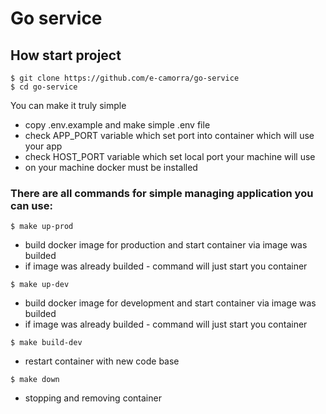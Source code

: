# Go service

## How start project

```
$ git clone https://github.com/e-camorra/go-service
$ cd go-service
```

You can make it truly simple

* copy .env.example and make simple .env file
* check APP_PORT variable which set port into container which will use your app
* check HOST_PORT variable which set local port your machine will use
* on your machine docker must be installed

### There are all commands for simple managing application you can use:

```
$ make up-prod  
```

* build docker image for production and start container via image was builded
* if image was already builded - command will just start you container

```
$ make up-dev 
```

* build docker image for development and start container via image was builded
* if image was already builded - command will just start you container

```
$ make build-dev 
```

* restart container with new code base

```
$ make down 
``` 

* stopping and removing container

